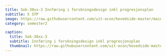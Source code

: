```yaml
---
title: Sok-30xx-3 Innføring i forskningsdesign inkl progresjonsplan
subtitle: 5 STP
image: https://raw.githubusercontent.com/uit-econ/hovedside-master/main/assets/img/Sok-30xx-3.jpg
category: semester2

caption:
  title: Sok-30xx-3
  subtitle: Innføring i forskningsdesign inkl progresjonsplan
  thumbnail: https://raw.githubusercontent.com/uit-econ/hovedside-master/main/assets/img/Sok-30xx-3.jpg
---
```



